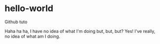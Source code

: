 # hello-world
Github tuto


Haha ha ha, I have no idea of what I'm doing but, but, but?
Yes! I've really, no idea of what am I doing.
